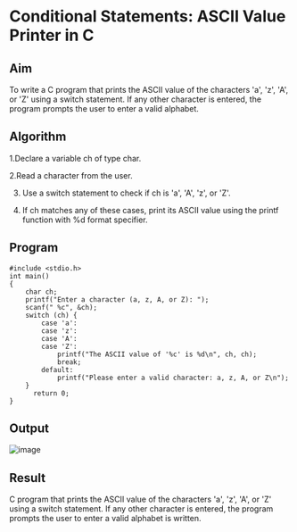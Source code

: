 # Conditional Statements: ASCII Value Printer in C

## Aim
To write a C program that prints the ASCII value of the characters 'a', 'z', 'A', or 'Z' using a switch statement. If any other character is entered, the program prompts the user to enter a valid alphabet.

## Algorithm
1.Declare a variable ch of type char.

2.Read a character from the user.

3. Use a switch statement to check if ch is 'a', 'A', 'z', or 'Z'.

4. If ch matches any of these cases, print its ASCII value using the printf function with %d format specifier.

## Program
```
#include <stdio.h>
int main() 
{
    char ch;
    printf("Enter a character (a, z, A, or Z): ");
    scanf(" %c", &ch); 
    switch (ch) {
        case 'a':
        case 'z':
        case 'A':
        case 'Z':
            printf("The ASCII value of '%c' is %d\n", ch, ch);
            break;
        default:
            printf("Please enter a valid character: a, z, A, or Z\n");
    }
      return 0;
}
```

## Output
![image](https://github.com/user-attachments/assets/9b099b0c-5258-4f30-8d4f-e14081556f70)

## Result
C program that prints the ASCII value of the characters 'a', 'z', 'A', or 'Z' using a switch statement. If any other character is entered, the program prompts the user to enter a valid alphabet is written.
